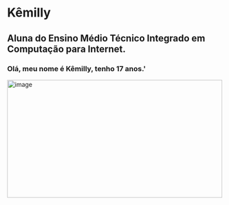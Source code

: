 # Kêmilly
## Aluna do Ensino Médio Técnico Integrado em Computação para Internet.
### Olá, meu nome é Kêmilly, tenho 17 anos.' 
<img width="500" height="273" alt="image" src="https://github.com/user-attachments/assets/15c36f47-4bea-453e-ac97-f4f01550b77f" />
